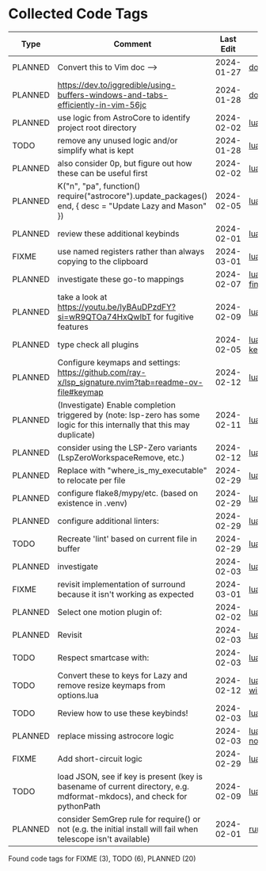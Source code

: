 # Collected Code Tags

| Type    | Comment                                                                                                                             | Last Edit   | Source File                                                                                                                                                                                           |
|---------|-------------------------------------------------------------------------------------------------------------------------------------|-------------|-------------------------------------------------------------------------------------------------------------------------------------------------------------------------------------------------------|
| PLANNED | Convert this to Vim doc -->                                                                                                         | 2024-01-27  | [doc/notes.md:3](https://github.com/KyleKing/nvim/blame/f37f69e1594420b3ffe3ff4f1e738032a5df9df2/doc/notes.md#L3)                                                                                     |
| PLANNED | <https://dev.to/iggredible/using-buffers-windows-and-tabs-efficiently-in-vim-56jc>                                                  | 2024-01-28  | [doc/notes.md:13](https://github.com/KyleKing/nvim/blame/1b7ddd52a930cbe10e2e9a398817046b3ad05a09/doc/notes.md#L13)                                                                                   |
| PLANNED | use logic from AstroCore to identify project root directory                                                                         | 2024-02-02  | [lua/astro/rooter.lua:1](https://github.com/KyleKing/nvim/blame/2152dcee971ce67d6cab166f99cc094f8f1a74bc/lua/astro/rooter.lua#L1)                                                                     |
| TODO    | remove any unused logic and/or simplify what is kept                                                                                | 2024-01-28  | [lua/astro/utils.lua:11](https://github.com/KyleKing/nvim/blame/1b7ddd52a930cbe10e2e9a398817046b3ad05a09/lua/astro/utils.lua#L11)                                                                     |
| PLANNED | also consider 0p, but figure out how these can be useful first                                                                      | 2024-02-02  | [lua/kyleking/keymaps.lua:17](https://github.com/KyleKing/nvim/blame/8d001f9096ea0084121918861a97b859310cf59a/lua/kyleking/keybinds.lua#L14)                                                          |
| PLANNED | K("n", "<leader>pa", function() require("astrocore").update_packages() end, { desc = "Update Lazy and Mason" })                     | 2024-02-05  | [lua/kyleking/keymaps.lua:49](https://github.com/KyleKing/nvim/blame/3fd0d95ef92eff615863f857b0195fa26a1d66e9/lua/kyleking/keybinds.lua#L49)                                                          |
| PLANNED | review these additional keybinds                                                                                                    | 2024-02-01  | [lua/kyleking/keymaps.lua:67](https://github.com/KyleKing/nvim/blame/e25faf56d74fed989793595dded50559262bfbd6/lua/kyleking/keybinds.lua#L57)                                                          |
| FIXME   | use named registers rather than always copying to the clipboard                                                                     | 2024-03-01  | [lua/kyleking/options.lua:7](https://github.com/KyleKing/nvim/blame/c0f4e7e77b8b9fbe08a2cdb1eb68bad24255a9e5/lua/kyleking/options.lua#L7)                                                             |
| PLANNED | investigate these go-to mappings                                                                                                    | 2024-02-07  | [lua/kyleking/plugins/fuzzy-finder/telescope.lua:106](https://github.com/KyleKing/nvim/blame/5d8eb1c4cfde1b2d7937e2483b656c32fc2bfc37/lua/kyleking/plugins/fuzzy-finder/telescope.lua#L106)           |
| PLANNED | take a look at https://youtu.be/IyBAuDPzdFY?si=wR9QTOa74HxQwIbT for fugitive features                                               | 2024-02-09  | [lua/kyleking/plugins/git/vim-fugitive.lua:1](https://github.com/KyleKing/nvim/blame/46944bf1225eea0df5b8cf35908825c9e30a91f4/lua/kyleking/plugins/git/vim-fugitive.lua#L1)                           |
| PLANNED | type check all plugins                                                                                                              | 2024-02-05  | [lua/kyleking/plugins/keybinding/which-key.lua:6](https://github.com/KyleKing/nvim/blame/6c148ebff8af8610ced06b27975fbf411dd966ef/lua/kyleking/plugins/keybinding/which-key.lua#L6)                   |
| PLANNED | Configure keymaps and settings: https://github.com/ray-x/lsp_signature.nvim?tab=readme-ov-file#keymap                               | 2024-02-12  | [lua/kyleking/plugins/lsp/lsp-signature.lua:1](https://github.com/KyleKing/nvim/blame/d92b423d145462b773a4987e2695418034af45eb/lua/kyleking/plugins/lsp/lsp-signature.lua#L1)                         |
| PLANNED | (Investigate) Enable completion triggered by <c-x><c-o> (note: lsp-zero has some logic for this internally that this may duplicate) | 2024-02-11  | [lua/kyleking/plugins/lsp/lsp-zero.lua:24](https://github.com/KyleKing/nvim/blame/27b19486b8cc6eb341ce43ee984128d3a9ab74d9/lua/kyleking/plugins/lsp/lsp-zero.lua#L93)                                 |
| PLANNED | consider using the LSP-Zero variants (LspZeroWorkspaceRemove, etc.)                                                                 | 2024-02-12  | [lua/kyleking/plugins/lsp/lsp-zero.lua:61](https://github.com/KyleKing/nvim/blame/9b8a9e6c99f97695e01ac706be83fb5ff165c555/lua/kyleking/plugins/lsp/lsp-zero.lua#L68)                                 |
| PLANNED | Replace with "where_is_my_executable" to relocate per file                                                                          | 2024-02-29  | [lua/kyleking/plugins/lsp/nvim-lint.lua:13](https://github.com/KyleKing/nvim/blame/7ad07fd17ca7f592d198770385a0beb7c80cfa49/lua/kyleking/plugins/lsp/nvim-lint.lua#L13)                               |
| PLANNED | configure flake8/mypy/etc. (based on existence in .venv)                                                                            | 2024-02-29  | [lua/kyleking/plugins/lsp/nvim-lint.lua:32](https://github.com/KyleKing/nvim/blame/7ad07fd17ca7f592d198770385a0beb7c80cfa49/lua/kyleking/plugins/lsp/nvim-lint.lua#L32)                               |
| PLANNED | configure additional linters:                                                                                                       | 2024-02-29  | [lua/kyleking/plugins/lsp/nvim-lint.lua:41](https://github.com/KyleKing/nvim/blame/7ad07fd17ca7f592d198770385a0beb7c80cfa49/lua/kyleking/plugins/lsp/nvim-lint.lua#L41)                               |
| TODO    | Recreate 'lint' based on current file in buffer                                                                                     | 2024-02-29  | [lua/kyleking/plugins/lsp/nvim-lint.lua:48](https://github.com/KyleKing/nvim/blame/7ad07fd17ca7f592d198770385a0beb7c80cfa49/lua/kyleking/plugins/lsp/nvim-lint.lua#L48)                               |
| PLANNED | investigate                                                                                                                         | 2024-02-03  | [lua/kyleking/plugins/marks/harpoon.lua:4](https://github.com/KyleKing/nvim/blame/0da87263333d688b777113b6b257425569356a09/lua/kyleking/plugins/marks/harpoon.lua#L4)                                 |
| FIXME   | revisit implementation of surround because it isn't working as expected                                                             | 2024-03-01  | [lua/kyleking/plugins/mini/surround.lua:1](https://github.com/KyleKing/nvim/blame/0626e5b5514913b85ace16f026e70038f6a60cfb/lua/kyleking/plugins/mini/surround.lua#L1)                                 |
| PLANNED | Select one motion plugin of:                                                                                                        | 2024-02-02  | [lua/kyleking/plugins/motion/README.md:3](https://github.com/KyleKing/nvim/blame/fee9041fb65390bc0ced650ccf321c6d638a6c3c/lua/kyleking/plugins/motion/README.md#L3)                                   |
| PLANNED | Revisit                                                                                                                             | 2024-02-03  | [lua/kyleking/plugins/motion/leap.lua:4](https://github.com/KyleKing/nvim/blame/0da87263333d688b777113b6b257425569356a09/lua/kyleking/plugins/motion/leap.lua#L4)                                     |
| TODO    | Respect smartcase with:                                                                                                             | 2024-02-03  | [lua/kyleking/plugins/search/hlslens.lua:23](https://github.com/KyleKing/nvim/blame/0da87263333d688b777113b6b257425569356a09/lua/kyleking/plugins/search/hlslens.lua#L18)                             |
| TODO    | Convert these to keys for Lazy and remove resize keymaps from options.lua                                                           | 2024-02-12  | [lua/kyleking/plugins/split-and-window/smart-splits.lua:7](https://github.com/KyleKing/nvim/blame/705cc875e783fbbd19fe655433238d0cd1c3f848/lua/kyleking/plugins/split-and-window/smart-splits.lua#L7) |
| TODO    | Review how to use these keybinds!                                                                                                   | 2024-02-03  | [lua/kyleking/plugins/syntax/treesitter.lua:103](https://github.com/KyleKing/nvim/blame/0da87263333d688b777113b6b257425569356a09/lua/kyleking/plugins/syntax/treesitter.lua#L94)                      |
| PLANNED | replace missing astrocore logic                                                                                                     | 2024-02-03  | [lua/kyleking/plugins/utility/nvim-notify.lua:15](https://github.com/KyleKing/nvim/blame/8081725ea6cc6920e739b712fdca72af1fef0be8/lua/kyleking/plugins/utility/nvim-notify.lua#L15)                   |
| FIXME   | Add short-circuit logic                                                                                                             | 2024-02-29  | [lua/kyleking/utils/bin_discovery.lua:23](https://github.com/KyleKing/nvim/blame/7ad07fd17ca7f592d198770385a0beb7c80cfa49/lua/kyleking/utils/bin_discovery.lua#L23)                                   |
| TODO    | load JSON, see if key is present (key is basename of current directory, e.g. mdformat-mkdocs), and check for pythonPath             | 2024-02-09  | [lua/kyleking/utils/fs_utils.lua:55](https://github.com/KyleKing/nvim/blame/167332a44724e01be0b03794eeee3a0cd470c7de/lua/kyleking/utils/system_utils.lua#L28)                                         |
| PLANNED | consider SemGrep rule for require() or not (e.g. the initial install will fail when telescope isn't available)                      | 2024-02-01  | [run-semgrep.sh:10](https://github.com/KyleKing/nvim/blame/30f6d29da1ecdcc7f9ede368241a121b843bf2b8/run-semgrep.sh#L10)                                                                               |

Found code tags for FIXME (3), TODO (6), PLANNED (20)

<!-- calcipy_skip_tags -->
